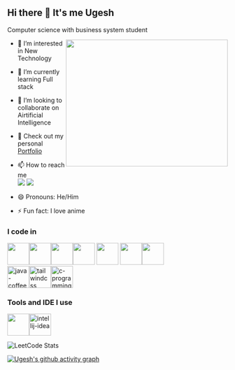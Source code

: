 ## Hi there 👋 It's me Ugesh

Computer science with business system student

<img align="right" width="370" height="290" src="https://i.pinimg.com/originals/47/f0/34/47f0342cec72b800463bf003eac1257e.gif"/>

- 👀 I’m interested in New Technology
- 🌱 I’m currently learning Full stack 
- 💞️ I’m looking to collaborate on Airtificial Intelligence
- 💫 Check out my personal [Portfolio](https://ugesh-praavin.vercel.app)
- 📫 How to reach me
  <br/> [<img src="https://img.shields.io/badge/LinkedIn-0077B5?style=for-the-badge&logo=linkedin&logoColor=white"/>](https://www.linkedin.com/in/ugesh-praavin-1395a4314/) [<img src="https://img.shields.io/badge/Instagram-E4405F?style=for-the-badge&logo=instagram&logoColor=white"/>](https://www.instagram.com/allabout_ugesh/)

- 😄 Pronouns: He/Him
- ⚡ Fun fact: I love anime

### I code in 

<img src="https://img.icons8.com/?size=100&id=13441&format=png&color=000000" width="50" height="50"/><img src="https://img.icons8.com/?size=100&id=20909&format=png&color=000000" width="50" height="50"/><img width="50" height="50" src="https://img.icons8.com/?size=100&id=21278&format=png&color=000000"/><img src="https://img.icons8.com/?size=100&id=108784&format=png&color=000000" width="50" height="50"/>
<img src="https://img.icons8.com/?size=100&id=123603&format=png&color=000000" width="50" height="50"/> <img src="https://img.icons8.com/?size=100&id=40669&format=png&color=000000" width="50" height="50"/><img width="50" height="50" src="https://img.icons8.com/?size=100&id=54087&format=png&color=000000"/><br/><img width="50" height="50" src="https://img.icons8.com/fluency/48/java-coffee-cup-logo.png" alt="java-coffee-cup-logo"/><img width="50" height="50" src="https://img.icons8.com/color/48/tailwindcss.png" alt="tailwindcss"/><img width="50" height="50" src="https://img.icons8.com/color/48/c-programming.png" alt="c-programming"/>

### Tools and IDE I use

<img src="https://img.icons8.com/?size=100&id=9OGIyU8hrxW5&format=png&color=000000" width="50" height="50"/><img width="50" height="50" src="https://img.icons8.com/color/48/intellij-idea.png" alt="intellij-idea"/>

![LeetCode Stats](https://leetcard.jacoblin.cool/Ugeshpraavin_D?theme=dark&font=Baloo%20Chettan%202)

[![Ugesh's github activity graph](https://github-readme-activity-graph.vercel.app/graph?username=Ugesh-2909&bg_color=0d0c0d&color=ffffff&line=ed1d51&point=ffffff&area=true&hide_border=true)](https://github.com/ashutosh00710/github-readme-activity-graph)
<!---
Ugesh-2909/Ugesh-2909 is a ✨ special ✨ repository because its `README.md` (this file) appears on your GitHub profile.
You can click the Preview link to take a look at your changes.
--->
